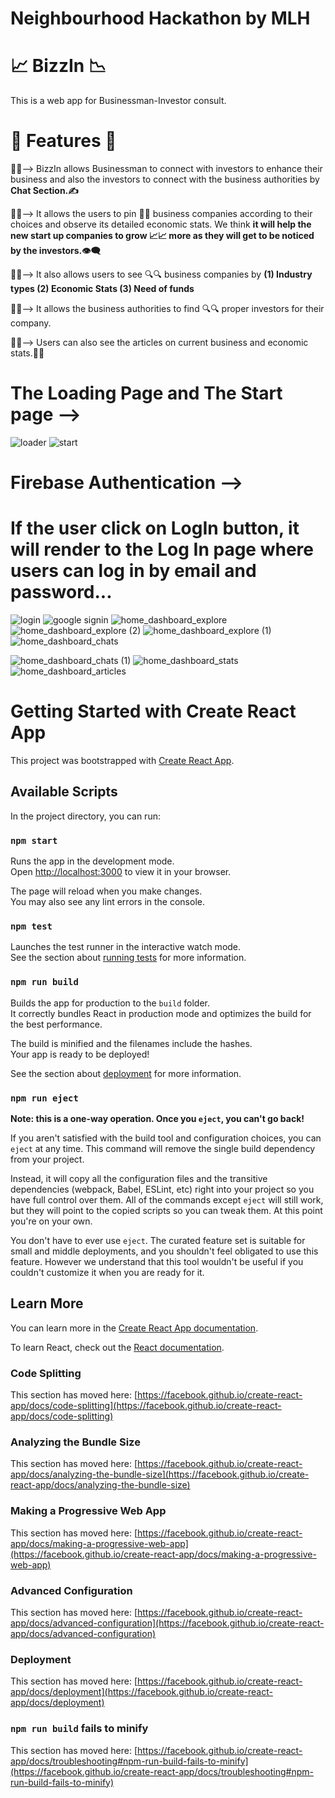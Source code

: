 # Neighbourhood Hackathon by MLH

# 📈 BizzIn 📉




This is a web app for Businessman-Investor consult.

# 🤩 Features 🤩

📌📌--> BizzIn allows Businessman to connect with investors to enhance their business and also the investors to connect with the business authorities by <b>Chat Section.✍️ </b>

📌📌-->  It allows the users to pin 📌📌 business companies according to their choices and observe its detailed economic stats. We think <b> it will help the new start up companies to grow 📈📈 more as they will get to be noticed by the investors.👁️‍🗨️</b>


📌📌--> It also allows users to see 🔍🔍 business companies by <b> (1)  Industry types </b><b> (2)  Economic Stats  </b><b> (3)  Need of funds </b>


📌📌--> It allows the business authorities to find 🔍🔍 proper investors for their company.


📌📌--> Users can also see the articles on current business and economic stats.📝📑

# The Loading Page and The Start page -->

![loader](https://github.com/abhrajit117/BizzIn/assets/78528757/45a39bf6-77d5-49af-9eb0-098ebb5e2629)
![start](https://github.com/abhrajit117/BizzIn/assets/78528757/6a26fc2e-275a-437b-b3f8-5bf30ea9317c)

# Firebase Authentication -->

# If the user click on LogIn button, it will render to the Log In page where users can log in by email and password...

![login](https://github.com/abhrajit117/BizzIn/assets/78528757/e126279d-77f8-48f6-9837-2de71ececada)
![google signin](https://github.com/abhrajit117/BizzIn/assets/78528757/75edbfae-ad20-4d68-9c34-359d044a7b2a)
![home_dashboard_explore](https://github.com/abhrajit117/BizzIn/assets/78528757/b98d6e71-8e9e-49fc-97dc-bfd8fd944a05)
![home_dashboard_explore (2)](https://github.com/abhrajit117/BizzIn/assets/78528757/aa05537b-3fbb-4928-bb96-3530a47cdcbc)
![home_dashboard_explore (1)](https://github.com/abhrajit117/BizzIn/assets/78528757/077aa92e-7a03-4450-b615-6fac359a5e5b)
![home_dashboard_chats](https://github.com/abhrajit117/BizzIn/assets/78528757/8f06f9c7-5e13-4dd5-acb7-fe2eb521fa15)

![home_dashboard_chats (1)](https://github.com/abhrajit117/BizzIn/assets/78528757/6f6c18d2-2d84-460a-b361-ff37986c5f1f)
![home_dashboard_stats](https://github.com/abhrajit117/BizzIn/assets/78528757/74b6d103-7ce8-40b4-adea-6cc054da8bfb)
![home_dashboard_articles](https://github.com/abhrajit117/BizzIn/assets/78528757/034c6742-1c3b-4d8c-9066-63372730e70a)

# Getting Started with Create React App

This project was bootstrapped with [Create React App](https://github.com/facebook/create-react-app).

## Available Scripts

In the project directory, you can run:

### `npm start`

Runs the app in the development mode.\
Open [http://localhost:3000](http://localhost:3000) to view it in your browser.

The page will reload when you make changes.\
You may also see any lint errors in the console.

### `npm test`

Launches the test runner in the interactive watch mode.\
See the section about [running tests](https://facebook.github.io/create-react-app/docs/running-tests) for more information.

### `npm run build`

Builds the app for production to the `build` folder.\
It correctly bundles React in production mode and optimizes the build for the best performance.

The build is minified and the filenames include the hashes.\
Your app is ready to be deployed!

See the section about [deployment](https://facebook.github.io/create-react-app/docs/deployment) for more information.

### `npm run eject`

**Note: this is a one-way operation. Once you `eject`, you can't go back!**

If you aren't satisfied with the build tool and configuration choices, you can `eject` at any time. This command will remove the single build dependency from your project.

Instead, it will copy all the configuration files and the transitive dependencies (webpack, Babel, ESLint, etc) right into your project so you have full control over them. All of the commands except `eject` will still work, but they will point to the copied scripts so you can tweak them. At this point you're on your own.

You don't have to ever use `eject`. The curated feature set is suitable for small and middle deployments, and you shouldn't feel obligated to use this feature. However we understand that this tool wouldn't be useful if you couldn't customize it when you are ready for it.

## Learn More

You can learn more in the [Create React App documentation](https://facebook.github.io/create-react-app/docs/getting-started).

To learn React, check out the [React documentation](https://reactjs.org/).

### Code Splitting

This section has moved here: [https://facebook.github.io/create-react-app/docs/code-splitting](https://facebook.github.io/create-react-app/docs/code-splitting)

### Analyzing the Bundle Size

This section has moved here: [https://facebook.github.io/create-react-app/docs/analyzing-the-bundle-size](https://facebook.github.io/create-react-app/docs/analyzing-the-bundle-size)

### Making a Progressive Web App

This section has moved here: [https://facebook.github.io/create-react-app/docs/making-a-progressive-web-app](https://facebook.github.io/create-react-app/docs/making-a-progressive-web-app)

### Advanced Configuration

This section has moved here: [https://facebook.github.io/create-react-app/docs/advanced-configuration](https://facebook.github.io/create-react-app/docs/advanced-configuration)

### Deployment

This section has moved here: [https://facebook.github.io/create-react-app/docs/deployment](https://facebook.github.io/create-react-app/docs/deployment)

### `npm run build` fails to minify

This section has moved here: [https://facebook.github.io/create-react-app/docs/troubleshooting#npm-run-build-fails-to-minify](https://facebook.github.io/create-react-app/docs/troubleshooting#npm-run-build-fails-to-minify)
